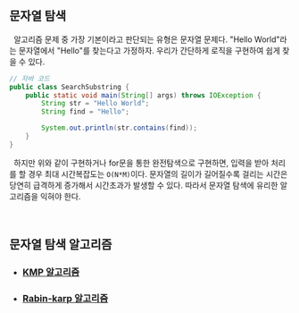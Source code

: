## **문자열 탐색**

&nbsp; 알고리즘 문제 중 가장 기본이라고 판단되는 유형은 문자열 문제다. "Hello World"라는 문자열에서 "Hello"를 찾는다고 가정하자. 우리가 간단하게 로직을 구현하여 쉽게 찾을 수 있다.

```java
// 자바 코드
public class SearchSubstring {
	public static void main(String[] args) throws IOException {
		String str = "Hello World";
        String find = "Hello";

        System.out.println(str.contains(find));
	}
}
```

&nbsp; 하지만 위와 같이 구현하거나 for문을 통한 완전탐색으로 구현하면, 입력을 받아 처리를 할 경우 최대 시간복잡도는 `O(N*M)`이다. 문자열의 길이가 길어질수록 걸리는 시간은 당연히 급격하게 증가해서 시간초과가 발생할 수 있다. 따라서 문자열 탐색에 유리한 알고리즘을 익혀야 한다.

<br>

## **문자열 탐색 알고리즘**

- ### [KMP 알고리즘](https://github.com/lcomment/development-recipes/blob/main/Computer%20Science/Algorithm/kmp.md)
- ### [Rabin-karp 알고리즘](https://github.com/lcomment/development-recipes/blob/main/Computer%20Science/Algorithm/rabinKarp.md)
